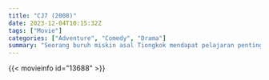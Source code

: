 ```yaml
---
title: "CJ7 (2008)"
date: 2023-12-04T10:15:32Z
tags: ["Movie"]
categories: ["Adventure", "Comedy", "Drama"]
summary: "Seorang buruh miskin asal Tiongkok mendapat pelajaran penting setelah putranya mendapat mainan baru yang aneh."
---
```


<mux-player stream-type="on-demand"
src="https://kp3d-my.sharepoint.com/personal/ryoo_kp3d_onmicrosoft_com/_layouts/15/download.aspx?share=EcP5UQwB4yRDug3Dd2xou48Bl49lcCFcmswzBQtgcLmhSA" prefer-playback="mse" controls>

</mux-player>


{{< movieinfo id="13688" >}}

<script src="https://cdn.jsdelivr.net/npm/@mux/mux-player"></script>

 <script type="application/ld+json ">
{
"@context": "https://schema.org/",
"@type": "VideoObject",
"name": "CJ7 (2008)",
"contentUrl": "https://stream.mux.com/FTqNVnDk30002ATJGxqUHto00HugUVoC6fHLuUPJDTSIjI.m3u8",
"thumbnailUrl": "https://www.themoviedb.org/t/p/original/azr1H7x95gxHT1Q7055P8Mmnlgy.jpg?width=314&fit_mode=preserve&time=25",
"uploadDate": "2023-12-04T10:15:32Z",
}

</script>